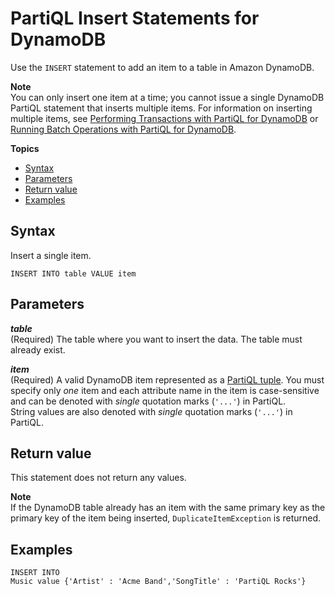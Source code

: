 # PartiQL Insert Statements for DynamoDB<a name="ql-reference.insert"></a>

Use the `INSERT` statement to add an item to a table in Amazon DynamoDB\.

**Note**  
You can only insert one item at a time; you cannot issue a single DynamoDB PartiQL statement that inserts multiple items\. For information on inserting multiple items, see [Performing Transactions with PartiQL for DynamoDB](ql-reference.multiplestatements.transactions.md) or [Running Batch Operations with PartiQL for DynamoDB](ql-reference.multiplestatements.batching.md)\.

**Topics**
+ [Syntax](#ql-reference.insert.syntax)
+ [Parameters](#ql-reference.insert.parameters)
+ [Return value](#ql-reference.insert.return)
+ [Examples](#ql-reference.insert.examples)

## Syntax<a name="ql-reference.insert.syntax"></a>

Insert a single item\.

```
INSERT INTO table VALUE item
```

## Parameters<a name="ql-reference.insert.parameters"></a>

***table***  
\(Required\) The table where you want to insert the data\. The table must already exist\. 

***item***  
\(Required\) A valid DynamoDB item represented as a [PartiQL tuple](https://partiql.org/docs.html)\. You must specify only *one* item and each attribute name in the item is case\-sensitive and can be denoted with *single* quotation marks \(`'...'`\) in PartiQL\.  
String values are also denoted with *single* quotation marks \(`'...'`\) in PartiQL\.

## Return value<a name="ql-reference.insert.return"></a>

This statement does not return any values\.

**Note**  
If the DynamoDB table already has an item with the same primary key as the primary key of the item being inserted, `DuplicateItemException` is returned\.

## Examples<a name="ql-reference.insert.examples"></a>

```
INSERT INTO 
Music value {'Artist' : 'Acme Band','SongTitle' : 'PartiQL Rocks'}
```